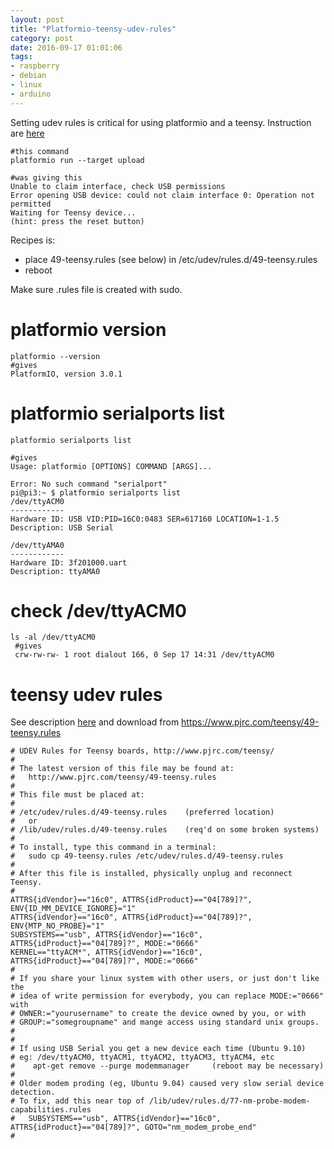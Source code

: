 ```yaml
---
layout: post
title: "Platformio-teensy-udev-rules"
category: post
date: 2016-09-17 01:01:06
tags:
- raspberry
- debian
- linux
- arduino
---
```


Setting udev rules is critical for using platformio and a teensy. Instruction are [here](https://www.pjrc.com/teensy/loader_linux.html)

	#this command
	platformio run --target upload
	
	#was giving this
	Unable to claim interface, check USB permissions
	Error opening USB device: could not claim interface 0: Operation not permitted
	Waiting for Teensy device...
	(hint: press the reset button)

Recipes is:

 - place 49-teensy.rules (see below) in /etc/udev/rules.d/49-teensy.rules
 - reboot

Make sure .rules file is created with sudo.
 
# platformio version

    platformio --version
    #gives
    PlatformIO, version 3.0.1

# platformio serialports list

	platformio serialports list

	#gives
	Usage: platformio [OPTIONS] COMMAND [ARGS]...

	Error: No such command "serialport"
	pi@pi3:~ $ platformio serialports list
	/dev/ttyACM0
	------------
	Hardware ID: USB VID:PID=16C0:0483 SER=617160 LOCATION=1-1.5
	Description: USB Serial

	/dev/ttyAMA0
	------------
	Hardware ID: 3f201000.uart
	Description: ttyAMA0

# check /dev/ttyACM0

    ls -al /dev/ttyACM0 
     #gives
     crw-rw-rw- 1 root dialout 166, 0 Sep 17 14:31 /dev/ttyACM0

# teensy udev rules

See description [here](https://www.pjrc.com/teensy/loader_linux.html) and download from https://www.pjrc.com/teensy/49-teensy.rules
 
	# UDEV Rules for Teensy boards, http://www.pjrc.com/teensy/
	#
	# The latest version of this file may be found at:
	#   http://www.pjrc.com/teensy/49-teensy.rules
	#
	# This file must be placed at:
	#
	# /etc/udev/rules.d/49-teensy.rules    (preferred location)
	#   or
	# /lib/udev/rules.d/49-teensy.rules    (req'd on some broken systems)
	#
	# To install, type this command in a terminal:
	#   sudo cp 49-teensy.rules /etc/udev/rules.d/49-teensy.rules
	#
	# After this file is installed, physically unplug and reconnect Teensy.
	#
	ATTRS{idVendor}=="16c0", ATTRS{idProduct}=="04[789]?", ENV{ID_MM_DEVICE_IGNORE}="1"
	ATTRS{idVendor}=="16c0", ATTRS{idProduct}=="04[789]?", ENV{MTP_NO_PROBE}="1"
	SUBSYSTEMS=="usb", ATTRS{idVendor}=="16c0", ATTRS{idProduct}=="04[789]?", MODE:="0666"
	KERNEL=="ttyACM*", ATTRS{idVendor}=="16c0", ATTRS{idProduct}=="04[789]?", MODE:="0666"
	#
	# If you share your linux system with other users, or just don't like the
	# idea of write permission for everybody, you can replace MODE:="0666" with
	# OWNER:="yourusername" to create the device owned by you, or with
	# GROUP:="somegroupname" and mange access using standard unix groups.
	#
	#
	# If using USB Serial you get a new device each time (Ubuntu 9.10)
	# eg: /dev/ttyACM0, ttyACM1, ttyACM2, ttyACM3, ttyACM4, etc
	#    apt-get remove --purge modemmanager     (reboot may be necessary)
	#
	# Older modem proding (eg, Ubuntu 9.04) caused very slow serial device detection.
	# To fix, add this near top of /lib/udev/rules.d/77-nm-probe-modem-capabilities.rules
	#   SUBSYSTEMS=="usb", ATTRS{idVendor}=="16c0", ATTRS{idProduct}=="04[789]?", GOTO="nm_modem_probe_end" 
	#
	
